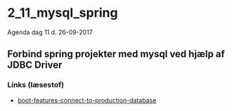 # 2_11_mysql_spring
Agenda dag 11 d. 26-09-2017

## Forbind spring projekter med mysql ved hjælp af JDBC Driver

### Links (læsestof)
* [boot-features-connect-to-production-database](https://docs.spring.io/spring-boot/docs/current/reference/html/boot-features-sql.html#boot-features-connect-to-production-database)
